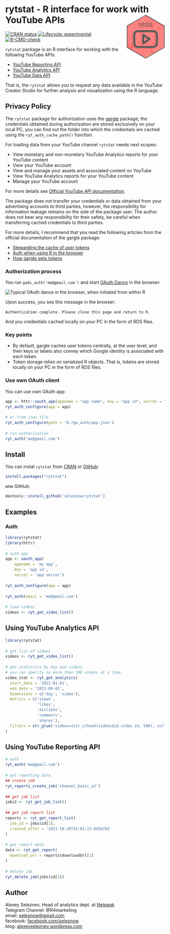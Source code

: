 
# rytstat - R interface for work with YouTube APIs <a href='https://selesnow.github.io/rytstat/'><img src='man/figures/logo.png' align="right" height="138.5" /></a>

<!-- badges: start -->
[![CRAN status](https://www.r-pkg.org/badges/version/rytstat)](https://CRAN.R-project.org/package=rytstat)
[![Lifecycle: experimental](https://img.shields.io/badge/lifecycle-experimental-orange.svg)](https://lifecycle.r-lib.org/articles/stages.html#experimental)
[![R-CMD-check](https://github.com/selesnow/rytstat/workflows/R-CMD-check/badge.svg)](https://github.com/selesnow/rytstat/actions)
<!-- badges: end -->

`rytstat` package is an R interface for working with the following YouTube APIs:

* [YouTube Reporting API](https://developers.google.com/youtube/reporting/v1/reports)
* [YouTube Analytics API](https://developers.google.com/youtube/analytics/data_model)
* [YouTube Data API](https://developers.google.com/youtube/v3/getting-started)

That is, the `rytstat` allows you to request any data available in the YouTube Creator Studio for further analysis and visualization using the R language.

## Privacy Policy

The `rytstat` package for authorization uses the [gargle](https://gargle.r-lib.org/) package, the credentials obtained during authorization are stored exclusively on your local PC, you can find out the folder into which the credentials are cached using the `ryt_auth_cache_path()` function.

For loading data from your YouTube channel `rytstat` needs next scopes:

* View monetary and non-monetary YouTube Analytics reports for your YouTube content
* View your YouTube account
* View and manage your assets and associated content on YouTube
* View YouTube Analytics reports for your YouTube content
* Manage your YouTube account

For more details see [Official YouTube API documentation](https://developers.google.com/youtube/reporting/guides/authorization#identify-access-scopes).

The package does not transfer your credentials or data obtained from your advertising accounts to third parties, however, the responsibility for information leakage remains on the side of the package user. The author does not bear any responsibility for their safety, be careful when transferring cached credentials to third parties.

For more details, I recommend that you read the following articles from the official documentation of the gargle package:

* [Stewarding the cache of user tokens](https://www.tidyverse.org/blog/2021/07/gargle-1-2-0/)
* [Auth when using R in the browser](https://cran.r-project.org/package=gargle/vignettes/auth-from-web.html)
* [How gargle gets tokens](https://cran.r-project.org/package=gargle/vignettes/how-gargle-gets-tokens.html)

### Authorization process

You run `gads_auth('me@gmail.com')` and start [OAuth Dance](https://medium.com/typeforms-engineering-blog/the-beginners-guide-to-oauth-dancing-4b8f3666de10) in the browser:

![Typical OAuth dance in the browser, when initiated from within R](https://raw.githubusercontent.com/selesnow/rytstat/master/man/figures/auth_process.png)

Upon success, you see this message in the browser:

`Authentication complete. Please close this page and return to R.`

And you credentials cached locally on your PC in the form of RDS files.

### Key points
* By default, gargle caches user tokens centrally, at the user level, and their keys or labels also convey which Google identity is associated with each token.
* Token storage relies on serialized R objects. That is, tokens are stored locally on your PC in the form of RDS files.

### Use own OAuth client
You can use own OAuth app:

```r
app <- httr::oauth_app(appname = "app name", key = "app id", secret = "app secret")
ryt_auth_configure(app = app)

# or from json file 
ryt_auth_configure(path = 'D:/ga_auth/app.json')

# run authorization
ryt_auth('me@gmail.com')
```

## Install

You can instal `rytstat` from [CRAN](https://cran.r-project.org/package=rytstat) or [GitHub](https://github.com/selesnow/rytstat):

``` r
install.packages("rytstat")
```

или GitHub:

```r
devtools::install_github('selesnow/rytstat')
```

## Examples
### Auth

```r
library(rytstat)
library(httr)

# auth app
app <- oauth_app(
    appname = 'my app',
    key = 'app id', 
    secret = 'app secret')

ryt_auth_configure(app = app)

ryt_auth(email = 'me@gmail.com')

# load videos
videos <- ryt_get_video_list()

```

## Using YouTube Analytics API


``` r
library(rytstat)

# get list of videos
videos <- ryt_get_video_list()

# get statistics by day and videos
# you can specify no more than 500 videos at a time
video_stat <- ryt_get_analytics(
  start_date = '2021-01-01', 
  end_date = '2021-09-01',
  dimensions = c('day', 'video'),
  metrics = c('views', 
              'likes', 
              'dislikes', 
              'comments', 
              'shares'),
  filters = str_glue('video=={str_c(head(videos$id_video_id, 500), collapse=",")}')
)

```

## Using YouTube Reporting API

```r
# auth
ryt_auth('me@gmail.com')

# get reporting data
## create job
ryt_reports_create_job('channel_basic_a2')

## get job list
jobs2 <- ryt_get_job_list()

## get job report list
reports <- ryt_get_report_list(
  job_id = jobs$id[1],
  created_after = '2021-10-20T15:01:23.045678Z'
)

# get report data
data <- ryt_get_report(
  download_url = reports$downloadUrl[1]
)

# delete job
ryt_delete_job(jobs$id[1])
```

## Author
Alexey Seleznev, Head of analytics dept. at [Netpeak](https://netpeak.net)
<Br>Telegram Channel: @R4marketing
<Br>email: selesnow@gmail.com
<Br>facebook: [facebook.com/selesnow](https://www.facebook.com/selesnow)
<Br>blog: [alexeyseleznev.wordpress.com](https://alexeyseleznev.wordpress.com/)

